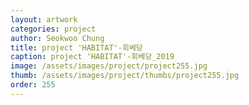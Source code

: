 ```yaml
---
layout: artwork 
categories: project 
author: Seokwoo Chung 
title: project 'HABITAT'-회베당 
caption: project 'HABITAT'-회베당_2019 
image: /assets/images/project/project255.jpg 
thumb: /assets/images/project/thumbs/project255.jpg 
order: 255 
---
```

